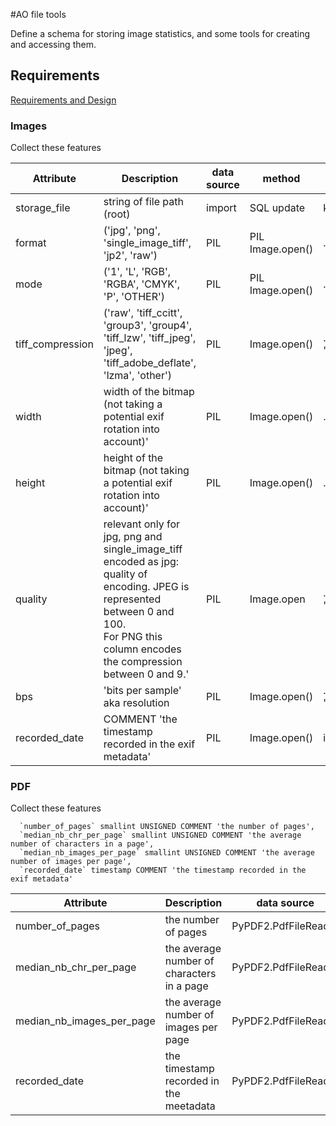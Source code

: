#AO file tools

Define a schema for storing image statistics, and some tools for creating and accessing them.

## Requirements

[Requirements and Design](https://github.com/buda-base/ao-filedb-tools/issues/1)

### Images

Collect these features

| Attribute        | Description                                                                                                                                                                                         | data source | method           | data attribute                      |
|------------------|-----------------------------------------------------------------------------------------------------------------------------------------------------------------------------------------------------|-------------|------------------|-------------------------------------|
| storage_file     | string of file path (root)                                                                                                                                                                          | import      | SQL update       | key of file                         | 
| format           | ('jpg', 'png', 'single_image_tiff', 'jp2', 'raw')                                                                                                                                                   | PIL         | PIL Image.open() | .format                             |
| mode             | ('1', 'L', 'RGB', 'RGBA', 'CMYK', 'P', 'OTHER')                                                                                                                                                     | PIL         | PIL Image.open() | .format                             |
| tiff_compression | ('raw', 'tiff_ccitt', 'group3', 'group4',<br/> 'tiff_lzw', 'tiff_jpeg', 'jpeg', 'tiff_adobe_deflate', 'lzma', 'other')                                                                              | PIL         | Image.open()     | .info.get('compression', 'unknown') |
| width            | width of the bitmap (not taking a potential exif rotation into account)'                                                                                                                            | PIL         | Image.open()     | .img.size[0]                        |
| height           | height of the bitmap (not taking a potential exif rotation into account)'                                                                                                                           | PIL         | Image.open()     | .img.size[1]                        |
| quality          | relevant only for jpg, png and single_image_tiff <br/>encoded as jpg: quality of encoding. JPEG is represented between 0 and 100.<br/>For PNG this column encodes the compression between 0 and 9.' | PIL         | Image.open       | .info.get('quality', 'unknown')     |
| bps              | 'bits per sample' aka resolution                                                                                                                                                                    | PIL         | Image.open()     | .info.get('dpi', 'unknown')         |
| recorded_date    | COMMENT 'the timestamp recorded in the exif metadata'                                                                                                                                               | PIL         | Image.open()     | img._getexif()                      |

### PDF
Collect these features

```mysql
  `number_of_pages` smallint UNSIGNED COMMENT 'the number of pages',
  `median_nb_chr_per_page` smallint UNSIGNED COMMENT 'the average number of characters in a page',
  `median_nb_images_per_page` smallint UNSIGNED COMMENT 'the average number of images per page',
  `recorded_date` timestamp COMMENT 'the timestamp recorded in the exif metadata'
```
| Attribute        | Description                                | data source | method         | data attribute  |
|------------------|--------------------------------------------|-------------|----------------|-----------------|
|number_of_pages | the number of pages                        |PyPDF2.PdfFileReader|                | .numPages       |
|median_nb_chr_per_page | the average number of characters in a page |PyPDF2.PdfFileReader|                | .numPages       |
|median_nb_images_per_page | the average number of images per page      |PyPDF2.PdfFileReader|                | .numPages       |
|recorded_date | the timestamp recorded in the meetadata    | PyPDF2.PdfFileReader| .document_info | ["/CreationDate"] |
